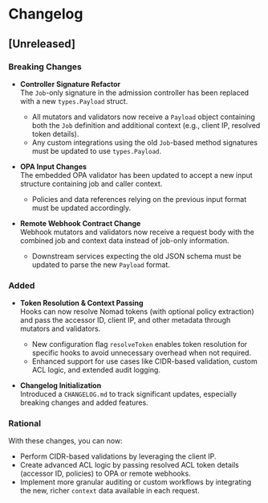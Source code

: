 # Changelog

## [Unreleased]

### Breaking Changes
- **Controller Signature Refactor**  
  The `Job`-only signature in the admission controller has been replaced with a new `types.Payload` struct.  
  - All mutators and validators now receive a `Payload` object containing both the `Job` definition and additional context (e.g., client IP, resolved token details).  
  - Any custom integrations using the old `Job`-based method signatures must be updated to use `types.Payload`.

- **OPA Input Changes**  
  The embedded OPA validator has been updated to accept a new input structure containing job and caller context.  
  - Policies and data references relying on the previous input format must be updated accordingly.

- **Remote Webhook Contract Change**  
  Webhook mutators and validators now receive a request body with the combined job and context data instead of job-only information.  
  - Downstream services expecting the old JSON schema must be updated to parse the new `Payload` format.

### Added
- **Token Resolution & Context Passing**  
  Hooks can now resolve Nomad tokens (with optional policy extraction) and pass the accessor ID, client IP, and other metadata through mutators and validators.  
  - New configuration flag `resolveToken` enables token resolution for specific hooks to avoid unnecessary overhead when not required.
  - Enhanced support for use cases like CIDR-based validation, custom ACL logic, and extended audit logging.

- **Changelog Initialization**  
  Introduced a `CHANGELOG.md` to track significant updates, especially breaking changes and added features.

### Rational 

With these changes, you can now:
- Perform CIDR-based validations by leveraging the client IP.
- Create advanced ACL logic by passing resolved ACL token details (accessor ID, policies) to OPA or remote webhooks.
- Implement more granular auditing or custom workflows by integrating the new, richer `context` data available in each request.

